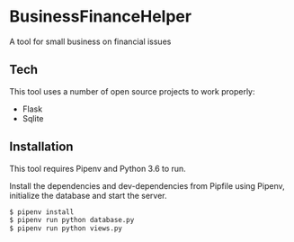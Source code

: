 # BusinessFinanceHelper

A tool for small business on financial issues

## Tech

This tool uses a number of open source projects to work properly:

* Flask
* Sqlite

## Installation

This tool requires Pipenv and Python 3.6 to run.

Install the dependencies and dev-dependencies from Pipfile using Pipenv, initialize the database and start the server.

```sh
$ pipenv install
$ pipenv run python database.py
$ pipenv run python views.py
```